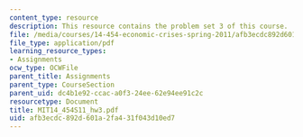 ```yaml
---
content_type: resource
description: This resource contains the problem set 3 of this course.
file: /media/courses/14-454-economic-crises-spring-2011/afb3ecdc892d601a2fa431f043d10ed7_MIT14_454S11_hw3.pdf
file_type: application/pdf
learning_resource_types:
- Assignments
ocw_type: OCWFile
parent_title: Assignments
parent_type: CourseSection
parent_uid: dc4b1e92-ccac-a0f3-24ee-62e94ee91c2c
resourcetype: Document
title: MIT14_454S11_hw3.pdf
uid: afb3ecdc-892d-601a-2fa4-31f043d10ed7
---
```

